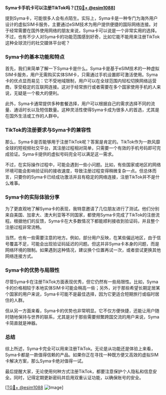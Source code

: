 **Syma卡手机卡可以注册TikTok吗？[[TG💪+ @esim1088](https://t.me/s/esim1088)]**

提到Syma卡，可能很多人会有点陌生。实际上，Syma卡是一种专门为海外用户设计的虚拟SIM卡服务，主要通过eSIM技术为用户提供便捷的国际网络连接。对于经常需要在国外使用网络的朋友来说，Syma卡可以说是一个非常实用的选择。不过，也有不少人对Syma卡的功能范围感到好奇，比如它能不能用来注册TikTok这种全球流行的社交媒体平台呢？

### Syma卡的基本功能和特点

首先，我们来简单了解一下Syma卡是什么。Syma卡是基于eSIM技术的一种虚拟SIM卡服务，用户无需购买实体SIM卡，只需通过手机设置即可激活使用。Syma卡的优点显而易见：它不受地域限制，用户可以在全球范围内轻松切换网络运营商，享受稳定的互联网连接。这对于经常旅行或者需要在多个国家使用手机的人来说，无疑是一个极大的便利。

此外，Syma卡通常提供多种套餐选择，用户可以根据自己的需求选择不同的流量、通话时长以及短信数量。这种灵活性使得Syma卡成为很多人的首选，尤其是在国外生活或工作的人群中。

### TikTok的注册要求与Syma卡的兼容性

那么，Syma卡是否能够用于注册TikTok呢？答案是肯定的。TikTok作为一款风靡全球的短视频社交平台，其注册过程相对简单，只需要一个有效的手机号码即可完成验证。Syma卡提供的虚拟号码完全可以满足这一需求。

不过，在实际操作过程中，可能会遇到一些小问题。比如，有些国家或地区的网络环境可能会影响验证码的接收速度，导致注册过程变得稍微复杂一点。但总体而言，只要你的Syma卡已经成功激活并且有稳定的网络连接，注册TikTok并不是什么难事。

### Syma卡的实际体验分享

为了更直观地了解Syma卡的表现，我特意邀请了几位朋友进行了测试。他们分别来自美国、加拿大、澳大利亚等不同国家，都使用Syma卡完成了TikTok的注册流程。根据他们的反馈，Syma卡在大多数情况下都能顺利接收到验证码，并且整个注册过程非常流畅。

当然，也有一些需要注意的地方。例如，部分用户反映，在某些偏远地区，由于信号覆盖不足，可能会出现验证码延迟的问题。但这并非Syma卡本身的问题，而是网络环境的限制。如果遇到这种情况，建议换个位置再试一次，或者尝试更换其他网络连接方式。

### Syma卡的优势与局限性

尽管Syma卡在注册TikTok方面表现优秀，但它仍然有一些局限性。比如，Syma卡的价格相较于本地实体SIM卡可能会稍高一些；另外，对于那些希望长期定居某个国家的用户来说，Syma卡可能不是最佳选择，因为它更适合短期旅行或临时居住的人群。

但从另一方面来看，Syma卡的优势也非常明显。它不仅方便快捷，还能让用户随时随地保持与世界的联系，尤其是对于那些需要频繁跨国交流的用户来说，Syma卡简直就是神器。

### 总结

综上所述，Syma卡完全可以用来注册TikTok。无论是从功能还是体验上来看，Syma卡都是一款值得信赖的产品。如果你正在寻找一种既方便又高效的虚拟SIM卡解决方案，那么Syma卡绝对值得一试。

最后提醒大家，无论使用何种方式注册TikTok，都要注意保护个人隐私和信息安全。同时，记得定期更新密码并启用双重认证功能，以确保账号的安全。

[[TG💪+ @esim1088](https://t.me/s/esim1088) ![Image](https://i.postimg.cc/4NQfJmqS/Snipaste-2025-05-13-00-14-12.png)]